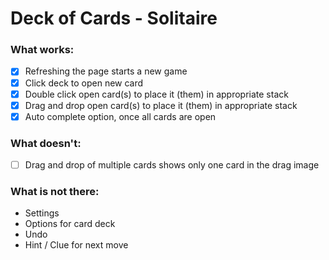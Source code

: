 # Deck of Cards - Solitaire

### What works:
  - [x] Refreshing the page starts a new game
  - [x] Click deck to open new card
  - [x] Double click open card(s) to place it (them) in appropriate stack
  - [x] Drag and drop open card(s) to place it (them) in appropriate stack
  - [x] Auto complete option, once all cards are open

### What doesn't:
  - [ ] Drag and drop of multiple cards shows only one card in the drag image

### What is not there:
  - Settings
  - Options for card deck
  - Undo
  - Hint / Clue for next move
